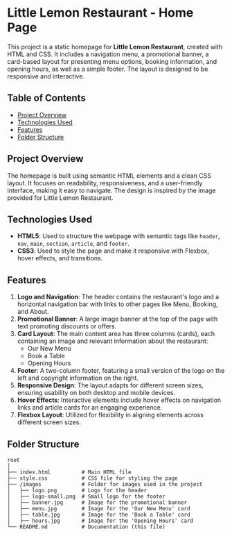 # Little Lemon Restaurant - Home Page

This project is a static homepage for **Little Lemon Restaurant**, created with HTML and CSS. It includes a navigation menu, a promotional banner, a card-based layout for presenting menu options, booking information, and opening hours, as well as a simple footer. The layout is designed to be responsive and interactive.

## Table of Contents

- [Project Overview](#project-overview)
- [Technologies Used](#technologies-used)
- [Features](#features)
- [Folder Structure](#folder-structure)

## Project Overview

The homepage is built using semantic HTML elements and a clean CSS layout. It focuses on readability, responsiveness, and a user-friendly interface, making it easy to navigate. The design is inspired by the image provided for Little Lemon Restaurant.

## Technologies Used

- **HTML5**: Used to structure the webpage with semantic tags like `header`, `nav`, `main`, `section`, `article`, and `footer`.
- **CSS3**: Used to style the page and make it responsive with Flexbox, hover effects, and transitions.

## Features

1. **Logo and Navigation**: The header contains the restaurant's logo and a horizontal navigation bar with links to other pages like Menu, Booking, and About.
2. **Promotional Banner**: A large image banner at the top of the page with text promoting discounts or offers.
3. **Card Layout**: The main content area has three columns (cards), each containing an image and relevant information about the restaurant:
   - Our New Menu
   - Book a Table
   - Opening Hours
4. **Footer**: A two-column footer, featuring a small version of the logo on the left and copyright information on the right.
5. **Responsive Design**: The layout adapts for different screen sizes, ensuring usability on both desktop and mobile devices.
6. **Hover Effects**: Interactive elements include hover effects on navigation links and article cards for an engaging experience.
7. **Flexbox Layout**: Utilized for flexibility in aligning elements across different screen sizes.

## Folder Structure

```plaintext
root
│
├── index.html          # Main HTML file
├── style.css           # CSS file for styling the page
├── /images             # Folder for images used in the project
│   ├── logo.png        # Logo for the header
│   ├── logo-small.png  # Small logo for the footer
│   ├── banner.jpg      # Image for the promotional banner
│   ├── menu.jpg        # Image for the 'Our New Menu' card
│   ├── table.jpg       # Image for the 'Book a Table' card
│   ├── hours.jpg       # Image for the 'Opening Hours' card
└── README.md           # Documentation (this file)

